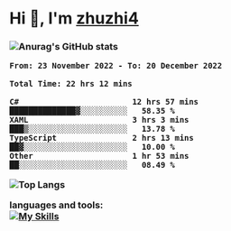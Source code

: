  
<h1 align="left">Hi 👋, I'm <a href="https://github.com/zhuzhi14/">zhuzhi4</a></h1>
<h3 align="left"🎉🎉🎇🎇😀😀A passionate frontend developer 🎉🎉🎇🎇😀😀</h3>


![Anurag's GitHub stats](https://github-readme-stats.vercel.app/api?username=zhuzhi14&show_icons=true&theme=radical)


<!--START_SECTION:waka-->

```text
From: 23 November 2022 - To: 20 December 2022

Total Time: 22 hrs 12 mins

C#                        12 hrs 57 mins  ██████████████▓░░░░░░░░░░   58.35 %
XAML                      3 hrs 3 mins    ███▒░░░░░░░░░░░░░░░░░░░░░   13.78 %
TypeScript                2 hrs 13 mins   ██▓░░░░░░░░░░░░░░░░░░░░░░   10.00 %
Other                     1 hr 53 mins    ██░░░░░░░░░░░░░░░░░░░░░░░   08.49 %
```

<!--END_SECTION:waka-->
<!---
zhuzhi14/zhuzhi14 is a ✨ special ✨ repository because its `README.md` (this file) appears on your GitHub profile.
You can click the Preview link to take a look at your changes.
--->
![Top Langs](https://github-readme-stats.vercel.app/api/top-langs/?username=zhuzhi14&show_icons=true&theme=tokyonight&hide=css,html,php,javascript)


**languages and tools:**  
[![My Skills](https://skillicons.dev/icons?i=cs,dotnet,php,github,visualstudio,vscode,js,ts,go,mysql,react,vue,html,css,dart,wasm)](https://skillicons.dev)





